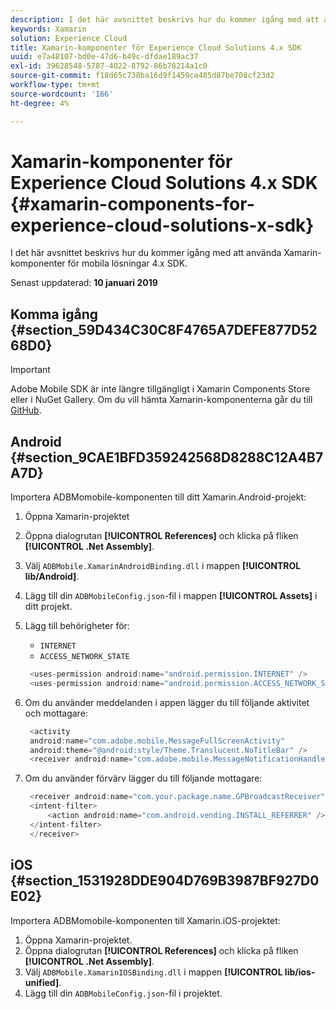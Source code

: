```yaml
---
description: I det här avsnittet beskrivs hur du kommer igång med att använda Xamarin-komponenter för mobila lösningar 4.x SDK.
keywords: Xamarin
solution: Experience Cloud
title: Xamarin-komponenter för Experience Cloud Solutions 4.x SDK
uuid: e7a48107-bd0e-47d6-b49c-dfdae189ac37
exl-id: 39628548-5787-4022-8792-86b78214a1c0
source-git-commit: f18d65c738ba16d9f1459ca485d87be708cf23d2
workflow-type: tm+mt
source-wordcount: '166'
ht-degree: 4%

---
```


# Xamarin-komponenter för Experience Cloud Solutions 4.x SDK {#xamarin-components-for-experience-cloud-solutions-x-sdk}

I det här avsnittet beskrivs hur du kommer igång med att använda Xamarin-komponenter för mobila lösningar 4.x SDK.

Senast uppdaterad: **10 januari 2019**

## Komma igång {#section_59D434C30C8F4765A7DEFE877D5268D0}

>[!IMPORTANT]
>
>Adobe Mobile SDK är inte längre tillgängligt i Xamarin Components Store eller i NuGet Gallery. Om du vill hämta Xamarin-komponenterna går du till [GitHub](https://github.com/Adobe-Marketing-Cloud/mobile-services).

## Android {#section_9CAE1BFD359242568D8288C12A4B7A7D}

Importera ADBMomobile-komponenten till ditt Xamarin.Android-projekt:

1. Öppna Xamarin-projektet
1. Öppna dialogrutan **[!UICONTROL References]** och klicka på fliken **[!UICONTROL .Net Assembly]**.
1. Välj `ADBMobile.XamarinAndroidBinding.dll` i mappen **[!UICONTROL lib/Android]**.
1. Lägg till din `ADBMobileConfig.json`-fil i mappen **[!UICONTROL Assets]** i ditt projekt.
1. Lägg till behörigheter för:

   * `INTERNET`
   * `ACCESS_NETWORK_STATE`

   ```java
    <uses-permission android:name="android.permission.INTERNET" />
    <uses-permission android:name="android.permission.ACCESS_NETWORK_STATE" />
   ```

1. Om du använder meddelanden i appen lägger du till följande aktivitet och mottagare:

   ```java
    <activity 
    android:name="com.adobe.mobile.MessageFullScreenActivity" 
    android:theme="@android:style/Theme.Translucent.NoTitleBar" />
    <receiver android:name="com.adobe.mobile.MessageNotificationHandler" />
   ```

1. Om du använder förvärv lägger du till följande mottagare:

   ```java
    <receiver android:name="com.your.package.name.GPBroadcastReceiver" android:exported="true">
    <intent-filter>
        <action android:name="com.android.vending.INSTALL_REFERRER" />
    </intent-filter>
    </receiver>
   ```

## iOS {#section_1531928DDE904D769B3987BF927D0E02}

Importera ADBMomobile-komponenten till Xamarin.iOS-projektet:

1. Öppna Xamarin-projektet.
1. Öppna dialogrutan **[!UICONTROL References]** och klicka på fliken **[!UICONTROL .Net Assembly]**.
1. Välj `ADBMobile.XamarinIOSBinding.dll` i mappen **[!UICONTROL lib/ios-unified]**.
1. Lägg till din `ADBMobileConfig.json`-fil i projektet.
